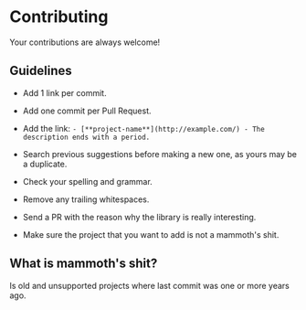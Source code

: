 # Contributing

Your contributions are always welcome!

## Guidelines

- Add 1 link per commit.

- Add one commit per Pull Request.

- Add the link: `- [**project-name**](http://example.com/) - The description ends with a period.`

- Search previous suggestions before making a new one, as yours may be a duplicate.

- Check your spelling and grammar.

- Remove any trailing whitespaces.

- Send a PR with the reason why the library is really interesting.

- Make sure the project that you want to add is not a mammoth's shit.



## What is mammoth's shit?
Is old and unsupported projects where last commit was one or more years ago.
